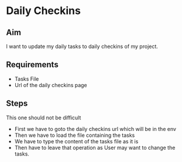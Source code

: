 # Daily Checkins

## Aim
I want to update my daily tasks to daily checkins of my project.

## Requirements
 - Tasks File
 - Url of the daily checkins page

## Steps
This one should not be difficult
 - First we have to goto the daily checkins url which will be in the env
 - Then we have to load the file containing the tasks
 - We have to type the content of the tasks file as it is
 - Then have to leave that operation as User may want to change the tasks.
